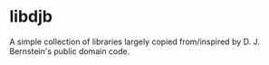 # libdjb
A simple collection of libraries largely copied from/inspired by D. J. Bernstein's public domain code.
